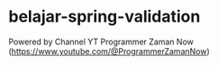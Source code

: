 # belajar-spring-validation
Powered by Channel YT Programmer Zaman Now (https://www.youtube.com/@ProgrammerZamanNow)
